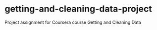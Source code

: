 # getting-and-cleaning-data-project
Project assignment for Coursera course Getting and Cleaning Data
